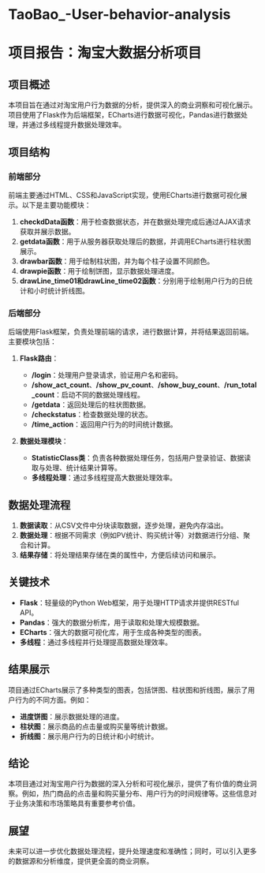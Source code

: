 # TaoBao_-User-behavior-analysis
# 项目报告：淘宝大数据分析项目

## 项目概述
本项目旨在通过对淘宝用户行为数据的分析，提供深入的商业洞察和可视化展示。项目使用了Flask作为后端框架，ECharts进行数据可视化，Pandas进行数据处理，并通过多线程提升数据处理效率。

## 项目结构

### 前端部分
前端主要通过HTML、CSS和JavaScript实现，使用ECharts进行数据可视化展示。以下是主要功能模块：

1. **checkdData函数**：用于检查数据状态，并在数据处理完成后通过AJAX请求获取并展示数据。
2. **getdata函数**：用于从服务器获取处理后的数据，并调用ECharts进行柱状图展示。
3. **drawbar函数**：用于绘制柱状图，并为每个柱子设置不同颜色。
4. **drawpie函数**：用于绘制饼图，显示数据处理进度。
5. **drawLine_time01和drawLine_time02函数**：分别用于绘制用户行为的日统计和小时统计折线图。

### 后端部分
后端使用Flask框架，负责处理前端的请求，进行数据计算，并将结果返回前端。主要模块包括：

1. **Flask路由**：
   - **/login**：处理用户登录请求，验证用户名和密码。
   - **/show_act_count**、**/show_pv_count**、**/show_buy_count**、**/run_total_count**：启动不同的数据处理线程。
   - **/getdata**：返回处理后的柱状图数据。
   - **/checkstatus**：检查数据处理的状态。
   - **/time_action**：返回用户行为的时间统计数据。

2. **数据处理模块**：
   - **StatisticClass类**：负责各种数据处理任务，包括用户登录验证、数据读取与处理、统计结果计算等。
   - **多线程处理**：通过多线程提高大数据处理效率。

## 数据处理流程
1. **数据读取**：从CSV文件中分块读取数据，逐步处理，避免内存溢出。
2. **数据处理**：根据不同需求（例如PV统计、购买统计等）对数据进行分组、聚合和计算。
3. **结果存储**：将处理结果存储在类的属性中，方便后续访问和展示。

## 关键技术
- **Flask**：轻量级的Python Web框架，用于处理HTTP请求并提供RESTful API。
- **Pandas**：强大的数据分析库，用于读取和处理大规模数据。
- **ECharts**：强大的数据可视化库，用于生成各种类型的图表。
- **多线程**：通过多线程并行处理提高数据处理效率。

## 结果展示
项目通过ECharts展示了多种类型的图表，包括饼图、柱状图和折线图，展示了用户行为的不同方面。例如：
- **进度饼图**：展示数据处理的进度。
- **柱状图**：展示商品的点击量或购买量等统计数据。
- **折线图**：展示用户行为的日统计和小时统计。

## 结论
本项目通过对淘宝用户行为数据的深入分析和可视化展示，提供了有价值的商业洞察。例如，热门商品的点击量和购买量分布、用户行为的时间规律等。这些信息对于业务决策和市场策略具有重要参考价值。

## 展望
未来可以进一步优化数据处理流程，提升处理速度和准确性；同时，可以引入更多的数据源和分析维度，提供更全面的商业洞察。
